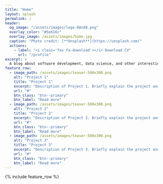 ```yaml
---
title: "Home"
layout: splash
permalink: /
header:
  og_image: "/assets/images/logo-88x88.png"
  overlay_color: "#5e616c"
  overlay_image: /assets/images/home.jpg
  caption: "Photo credit: [**Unsplash**](https://unsplash.com)"
  actions:
    - label: "<i class='fas fa-download'></i> Download CV"
      url: "/profile"
excerpt: >
  A blog about software development, data science, and other interesting topics.
feature_row:
  - image_path: /assets/images/teaser-500x300.png
    alt: "Project 1"
    title: "Project 1"
    excerpt: "Description of Project 1. Briefly explain the project and its significance."
    url: "#"
    btn_class: "btn--primary"
    btn_label: "Read more"
  - image_path: /assets/images/teaser-500x300.png
    alt: "Project 2"
    title: "Project 2"
    excerpt: "Description of Project 2. Briefly explain the project and its significance."
    url: "#"
    btn_class: "btn--primary"
    btn_label: "Read more"
  - image_path: /assets/images/teaser-500x300.png
    alt: "Project 3"
    title: "Project 3"
    excerpt: "Description of Project 3. Briefly explain the project and its significance."
    url: "#"
    btn_class: "btn--primary"
    btn_label: "Read more"
---
```


{% include feature_row %}